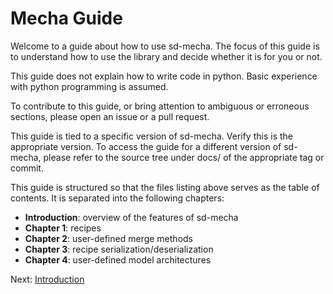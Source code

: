 # Mecha Guide

Welcome to a guide about how to use sd-mecha.
The focus of this guide is to understand how to use the library and decide whether it is for you or not.

This guide does not explain how to write code in python. Basic experience with python programming is assumed.

To contribute to this guide, or bring attention to ambiguous or erroneous sections, please open an issue or a pull request.

This guide is tied to a specific version of sd-mecha.
Verify this is the appropriate version.
To access the guide for a different version of sd-mecha, please refer to the source tree under docs/ of the appropriate tag or commit.

This guide is structured so that the files listing above serves as the table of contents.
It is separated into the following chapters:

- **Introduction**: overview of the features of sd-mecha
- **Chapter 1**: recipes
- **Chapter 2**: user-defined merge methods
- **Chapter 3**: recipe serialization/deserialization
- **Chapter 4**: user-defined model architectures

Next: [Introduction](0-introduction)
